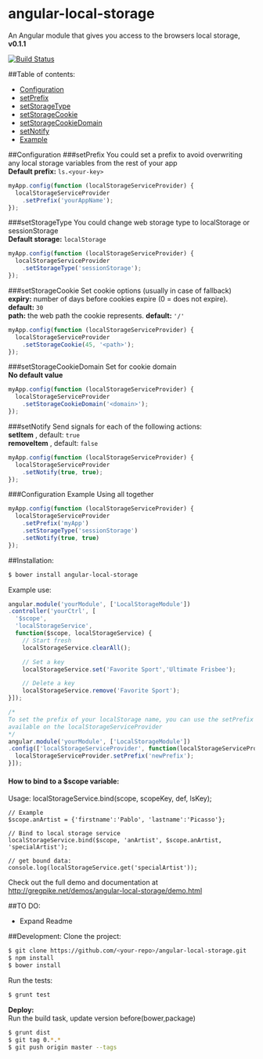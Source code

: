 angular-local-storage
=====================

An Angular module that gives you access to the browsers local storage, **v0.1.1**

[![Build Status](https://secure.travis-ci.org/grevory/angular-local-storage.png?branch=master)](https://travis-ci.org/grevory/)

##Table of contents:
- [Configuration](#configuration)
 - [setPrefix](#setprefix)
 - [setStorageType](#setstoragetype)
 - [setStorageCookie](#setstoragecookie)
 - [setStorageCookieDomain](#setstoragecookiedomain)
 - [setNotify](#setnotify)
 - [Example](#configuration-example)

##Configuration
###setPrefix
You could set a prefix to avoid overwriting any local storage variables from the rest of your app<br/>
**Default prefix:** `ls.<your-key>`
```js
myApp.config(function (localStorageServiceProvider) {
  localStorageServiceProvider
    .setPrefix('yourAppName');
});
```
###setStorageType
You could change web storage type to localStorage or sessionStorage<br/>
**Default storage:** `localStorage`
```js
myApp.config(function (localStorageServiceProvider) {
  localStorageServiceProvider
    .setStorageType('sessionStorage');
});
```
###setStorageCookie
Set cookie options (usually in case of fallback)<br/>
**expiry:** number of days before cookies expire (0 = does not expire). **default:** `30`<br/>
**path:** the web path the cookie represents. **default:** `'/'`
```js
myApp.config(function (localStorageServiceProvider) {
  localStorageServiceProvider
    .setStorageCookie(45, '<path>');
});
```
###setStorageCookieDomain
Set for cookie domain<br/>
**No default value**
```js
myApp.config(function (localStorageServiceProvider) {
  localStorageServiceProvider
    .setStorageCookieDomain('<domain>');
});
```
###setNotify
Send signals for each of the following actions:<br/>
**setItem** , default: `true`<br/>
**removeItem** , default: `false`
```js
myApp.config(function (localStorageServiceProvider) {
  localStorageServiceProvider
    .setNotify(true, true);
});
```
###Configuration Example
Using all together
```js
myApp.config(function (localStorageServiceProvider) {
  localStorageServiceProvider
    .setPrefix('myApp')
    .setStorageType('sessionStorage')
    .setNotify(true, true)
});
```

##Installation:

```bash
$ bower install angular-local-storage
```

Example use:

```javascript
angular.module('yourModule', ['LocalStorageModule'])
.controller('yourCtrl', [
  '$scope',
  'localStorageService',
  function($scope, localStorageService) {
    // Start fresh
    localStorageService.clearAll();

    // Set a key
    localStorageService.set('Favorite Sport','Ultimate Frisbee');

    // Delete a key
    localStorageService.remove('Favorite Sport');
}]);

/*
To set the prefix of your localStorage name, you can use the setPrefix method
available on the localStorageServiceProvider
*/
angular.module('yourModule', ['LocalStorageModule'])
.config(['localStorageServiceProvider', function(localStorageServiceProvider){
  localStorageServiceProvider.setPrefix('newPrefix');
}]);
```

#### How to bind to a $scope variable:
Usage: localStorageService.bind(scope, scopeKey, def, lsKey);
```
// Example
$scope.anArtist = {'firstname':'Pablo', 'lastname':'Picasso'};

// Bind to local storage service
localStorageService.bind($scope, 'anArtist', $scope.anArtist, 'specialArtist');

// get bound data:
console.log(localStorageService.get('specialArtist'));
```

Check out the full demo and documentation at http://gregpike.net/demos/angular-local-storage/demo.html

##TO DO:
- Expand Readme

##Development:
Clone the project: 
```bash
$ git clone https://github.com/<your-repo>/angular-local-storage.git
$ npm install
$ bower install
```
Run the tests:
```bash
$ grunt test
```
**Deploy:**<br/>
Run the build task, update version before(bower,package)
```bash
$ grunt dist
$ git tag 0.*.*
$ git push origin master --tags
```


